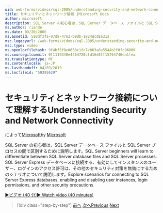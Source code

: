 ```yaml
---
uid: web-forms/videos/sql-2005/understanding-security-and-network-connectivity
title: セキュリティとネットワーク接続 |Microsoft Docs
author: microsoft
description: SQL Server の初心者は、SQL Server データベース ファイルと SQL Server プロセスの間で区別するために説明します。 SQL Server の E に接続するためのシナリオを検証するには.
ms.author: riande
ms.date: 03/20/2006
ms.assetid: 5a0df3fa-07d9-4762-b9db-1824dcd8a31a
msc.legacyurl: /web-forms/videos/sql-2005/understanding-security-and-network-connectivity
msc.type: video
ms.openlocfilehash: 9f4bf5f0e0658c1fc7e883a0a5544b1f0fc96809
ms.sourcegitcommit: 0f1119340e4464720cfd16d0ff15764746ea1fea
ms.translationtype: MT
ms.contentlocale: ja-JP
ms.lasthandoff: 04/09/2019
ms.locfileid: "59395629"
---
```

# <a name="understanding-security-and-network-connectivity"></a><span data-ttu-id="adfad-104">セキュリティとネットワーク接続について理解する</span><span class="sxs-lookup"><span data-stu-id="adfad-104">Understanding Security and Network Connectivity</span></span>

<span data-ttu-id="adfad-105">によって[Microsoft](https://github.com/microsoft)</span><span class="sxs-lookup"><span data-stu-id="adfad-105">by [Microsoft](https://github.com/microsoft)</span></span>

<span data-ttu-id="adfad-106">SQL Server の初心者は、SQL Server データベース ファイルと SQL Server プロセスの間で区別するために説明します。</span><span class="sxs-lookup"><span data-stu-id="adfad-106">SQL Server beginners will learn to differentiate between SQL Server database files and SQL Server processes.</span></span> <span data-ttu-id="adfad-107">SQL Server Express データベースに接続する、有効にしてインスタンスのユーザー、ログインのアクセス許可は、その他のセキュリティ対策を無効にするためのシナリオについて説明します。</span><span class="sxs-lookup"><span data-stu-id="adfad-107">Explore scenarios for connecting to SQL Server Express databases, enabling and disabling user instances, login permissions, and other security precautions.</span></span>

[<span data-ttu-id="adfad-108">&#9654;ビデオ (40 分)</span><span class="sxs-lookup"><span data-stu-id="adfad-108">&#9654; Watch video (40 minutes)</span></span>](https://channel9.msdn.com/Blogs/ASP-NET-Site-Videos/understanding-security-and-network-connectivity)

> [!div class="step-by-step"]
> <span data-ttu-id="adfad-109">[前へ](more-structured-query-language.md)
> [次へ](connecting-your-web-application-to-sql-server-2005-express-edition.md)</span><span class="sxs-lookup"><span data-stu-id="adfad-109">[Previous](more-structured-query-language.md)
[Next](connecting-your-web-application-to-sql-server-2005-express-edition.md)</span></span>
